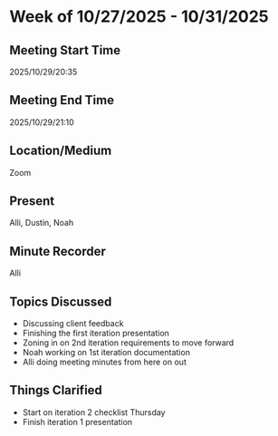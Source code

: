 # Week of 10/27/2025 - 10/31/2025

## Meeting Start Time

2025/10/29/20:35

## Meeting End Time

2025/10/29/21:10

## Location/Medium

Zoom

## Present

Alli, Dustin, Noah

## Minute Recorder

Alli

## Topics Discussed

- Discussing client feedback
- Finishing the first iteration presentation
- Zoning in on 2nd iteration requirements to move forward
- Noah working on 1st iteration documentation
- Alli doing meeting minutes from here on out

## Things Clarified

- Start on iteration 2 checklist Thursday
- Finish iteration 1 presentation
